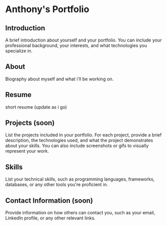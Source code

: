 # Anthony's Portfolio

## Introduction

A brief introduction about yourself and your portfolio. You can include your professional background, your interests, and what technologies you specialize in.

## About
Biography about myself and what i'll be working on.

## Resume
short resume (update as i go)

## Projects (soon)

List the projects included in your portfolio. For each project, provide a brief description, the technologies used, and what the project demonstrates about your skills. You can also include screenshots or gifs to visually represent your work.


## Skills

List your technical skills, such as programming languages, frameworks, databases, or any other tools you're proficient in.

## Contact Information (soon)

Provide information on how others can contact you, such as your email, LinkedIn profile, or any other relevant links.

